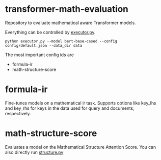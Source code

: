 # transformer-math-evaluation

Repository to evaluate mathematical aware Transformer models. 

Everything can be controlled by [executor.py](src/executor.py). 

```python executor.py --model bert-base-cased --config config/default.json --data_dir data```

The most important config ids are 
- formula-ir
- math-structure-score

# formula-ir
Fine-tunes models on a mathematical ir task. Supports options like key_lhs and key_rhs for keys in the data used for query and documents, respectively.

# math-structure-score
Evaluates a model on the Mathematical Structure Attention Score. You can also directly run [structure.py](src/analysis/structure.py)
